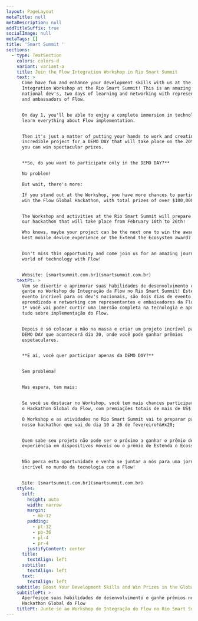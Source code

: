 ```yaml
---
layout: PageLayout
metaTitle: null
metaDescription: null
addTitleSuffix: true
socialImage: null
metaTags: []
title: 'Smart Summit '
sections:
  - type: TextSection
    colors: colors-d
    variant: variant-a
    title: Join the Flow Integration Workshop in Rio Smart Summit
    text: >
      Come have fun and enhance your development skills with us at the Flow
      Integration Workshop at the Rio Smart Summit! This is an amazing event for
      national dev's, two days of learning and networking with representatives
      and ambassadors of Flow.


      On day 1, you'll be able to enjoy a complete immersion in technology and
      learn everything about Flow implementation.


      Then it's just a matter of putting your hands to work and creating an
      incredible project for a DEMO DAY that will take place on the 20th, where
      you can win spectacular prizes.


      **So, do you want to participate only in the DEMO DAY?**

      No problem!

      But wait, there's more:

      If you stand out at the Workshop, you have more chances to participate and
      win the Flow Global Hackathon, with total prizes of over $100,000.


      The Workshop and activities at the Rio Smart Summit will prepare you for
      our hackathon that will take place from February 10th to 26th!

      Who knows, maybe your project can be the next one to win the award for the
      best mobile device experience or the Extend the Ecosystem award?


      Don't miss this opportunity and come join us for an amazing journey in the
      world of technology with Flow!


      Website: [smartsummit.com.br](smartsummit.com.br)
    textPt: >
      Vem se divertir e aprimorar suas habilidades de desenvolvimento com a
      gente no Workshop de Integração da Flow no Rio Smart Summit! Este é um
      evento incrível para os dev's nacionais, são dois dias de evento de muito
      aprendizado e networking com representantes e embaixadores da Flow. No dia
      1º você vai poder curtir uma imersão completa na tecnologia e aprender
      tudo sobre implementação do Flow.


      Depois é só colocar a mão na massa e criar um projeto incrível para um
      DEMO DAY que acontecerá dia 20, onde você pode ganhar prêmios
      espetaculares.


      **E aí, você quer participar apenas da DEMO DAY?**


      Sem problema!


      Mas espera, tem mais:


      Se você se destacar no Workshop, você tem mais chances participar e ganhar
      o Hackathon Global da Flow, com premiações totais de mais de US$ 100.000.

      O Workshop e as atividades no Rio Smart Summit vai te preparar para o
      nosso hackathon que vai do dia 10 a 26 de fevereiro!&#x20;


      Quem sabe seu projeto não pode ser o próximo a ganhar o prêmio de melhor
      experiência em dispositivos móveis ou o prêmio de Estenda o Ecossistema?


      Não perca esta oportunidade e venha se juntar a nós para uma jornada
      incrível no mundo da tecnologia com a Flow!


      Site: [smartsummit.com.br](smartsummit.com.br)
    styles:
      self:
        height: auto
        width: narrow
        margin:
          - mb-12
        padding:
          - pt-12
          - pb-36
          - pl-4
          - pr-4
        justifyContent: center
      title:
        textAlign: left
      subtitle:
        textAlign: left
      text:
        textAlign: left
    subtitle: Boost Your Development Skills and Win Prizes in the Global Flow Hackathon
    subtitlePt: >-
      Aperfeiçoe suas habilidades de desenvolvimento e ganhe prêmios no
      Hackathon Global do Flow
    titlePt: Junte-se ao Workshop de Integração do Flow no Rio Smart Summit
---
```

